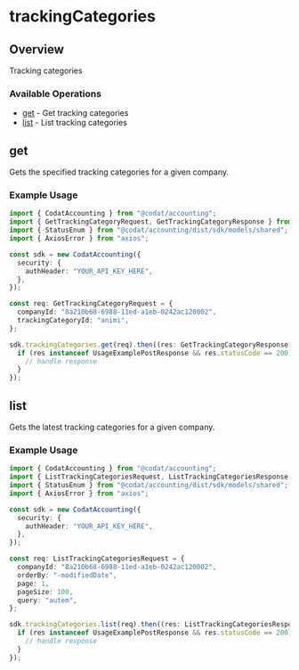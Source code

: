# trackingCategories

## Overview

Tracking categories

### Available Operations

* [get](#get) - Get tracking categories
* [list](#list) - List tracking categories

## get

Gets the specified tracking categories for a given company.

### Example Usage

```typescript
import { CodatAccounting } from "@codat/accounting";
import { GetTrackingCategoryRequest, GetTrackingCategoryResponse } from "@codat/accounting/dist/sdk/models/operations";
import { StatusEnum } from "@codat/accounting/dist/sdk/models/shared";
import { AxiosError } from "axios";

const sdk = new CodatAccounting({
  security: {
    authHeader: "YOUR_API_KEY_HERE",
  },
});

const req: GetTrackingCategoryRequest = {
  companyId: "8a210b68-6988-11ed-a1eb-0242ac120002",
  trackingCategoryId: "animi",
};

sdk.trackingCategories.get(req).then((res: GetTrackingCategoryResponse | AxiosError) => {
  if (res instanceof UsageExamplePostResponse && res.statusCode == 200) {
    // handle response
  }
});
```

## list

Gets the latest tracking categories for a given company.

### Example Usage

```typescript
import { CodatAccounting } from "@codat/accounting";
import { ListTrackingCategoriesRequest, ListTrackingCategoriesResponse } from "@codat/accounting/dist/sdk/models/operations";
import { StatusEnum } from "@codat/accounting/dist/sdk/models/shared";
import { AxiosError } from "axios";

const sdk = new CodatAccounting({
  security: {
    authHeader: "YOUR_API_KEY_HERE",
  },
});

const req: ListTrackingCategoriesRequest = {
  companyId: "8a210b68-6988-11ed-a1eb-0242ac120002",
  orderBy: "-modifiedDate",
  page: 1,
  pageSize: 100,
  query: "autem",
};

sdk.trackingCategories.list(req).then((res: ListTrackingCategoriesResponse | AxiosError) => {
  if (res instanceof UsageExamplePostResponse && res.statusCode == 200) {
    // handle response
  }
});
```
